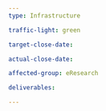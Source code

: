 ```yaml
---
type: Infrastructure

traffic-light: green

target-close-date: 

actual-close-date: 

affected-group: eResearch

deliverables: 

---
```


